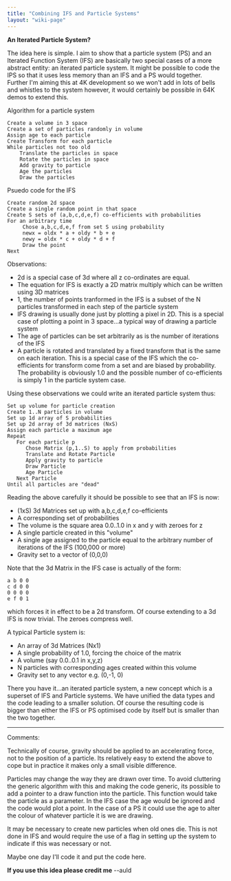 ```yaml
---
title: "Combining IFS and Particle Systems"
layout: "wiki-page"
---
```


**An Iterated Particle System?**

The idea here is simple. I aim to show that a particle system (PS) and an Iterated Function System (IFS) are basically two special cases of a more abstract entity: an iterated particle system. It might be possible to code the IPS so that it uses less memory than an IFS and a PS would together. Further I'm aiming this at 4K development so we won't add in lots of bells and whistles to the system however, it would certainly be possible in 64K demos to extend this.

Algorithm for a particle system

```
Create a volume in 3 space
Create a set of particles randomly in volume
Assign age to each particle
Create Transform for each particle
While particles not too old
    Translate the particles in space
    Rotate the particles in space
    Add gravity to particle
    Age the particles
    Draw the particles
```

Psuedo code for the IFS

```
Create random 2d space
Create a single random point in that space
Create S sets of (a,b,c,d,e,f) co-efficients with probabilities
For an arbitrary time
     Chose a,b,c,d,e,f from set S using probability  
     newx = oldx * a + oldy * b + e
     newy = oldx * c + oldy * d + f
     Draw the point
Next
```

Observations:

*   2d is a special case of 3d where all z co-ordinates are equal.
*   The equation for IFS is exactly a 2D matrix multiply which can be written using 3D matrices
*   1, the number of points tranformed in the IFS is a subset of the N particles transformed in each step of the particle system
*   IFS drawing is usually done just by plotting a pixel in 2D. This is a special case of plotting a point in 3 space...a typical way of drawing a particle system
*   The age of particles can be set arbitrarily as is the number of iterations of the IFS
*   A particle is rotated and translated by a fixed transform that is the same on each iteration. This is a special case of the IFS which the co-efficients for transform come from a set and are biased by probability. The probability is obviously 1.0 and the possible number of co-efficients is simply 1 in the particle system case.

Using these observations we could write an iterated particle system thus:

```
Set up volume for particle creation
Create 1..N particles in volume
Set up 1d array of S probabilities
Set up 2d array of 3d matrices (NxS)
Assign each particle a maximum age
Repeat
   For each particle p
      Chose Matrix (p,1..S) to apply from probabilities 
      Translate and Rotate Particle
      Apply gravity to particle
      Draw Particle
      Age Particle
   Next Particle
Until all particles are "dead"
```

Reading the above carefully it should be possible to see that an IFS is now:

*   (1xS) 3d Matrices set up with a,b,c,d,e,f co-efficients
*   A corresponding set of probabilities
*   The volume is the square area 0.0..1.0 in x and y with zeroes for z
*   A single particle created in this "volume"
*   A single age assigned to the particle equal to the arbitrary number of iterations of the IFS (100,000 or more)
*   Gravity set to a vector of (0,0,0)

Note that the 3d Matrix in the IFS case is actually of the form:

```
a b 0 0
c d 0 0
0 0 0 0
e f 0 1
```

which forces it in effect to be a 2d transform. Of course extending to a 3d IFS is now trivial. The zeroes compress well.

A typical Particle system is:

*   An array of 3d Matrices (Nx1)
*   A single probability of 1.0, forcing the choice of the matrix
*   A volume (say 0.0..0.1 in x,y,z)
*   N particles with corresponding ages created within this volume
*   Gravity set to any vector e.g. (0,-1, 0)

There you have it...an iterated particle system, a new concept which is a superset of IFS and Particle systems. We have unified the data types and the code leading to a smaller solution. Of course the resulting code is bigger than either the IFS or PS optimised code by itself but is smaller than the two together.

* * *

Comments:

Technically of course, gravity should be applied to an accelerating force, not to the position of a particle. Its relatively easy to extend the above to cope but in practice it makes only a small visible difference.

Particles may change the way they are drawn over time. To avoid cluttering the generic algorithm with this and making the code generic, its possible to add a pointer to a draw function into the particle. This function would take the particle as a parameter. In the IFS case the age would be ignored and the code would plot a point. In the case of a PS it could use the age to alter the colour of whatever particle it is we are drawing.

It may be necessary to create new particles when old ones die. This is not done in IFS and would require the use of a flag in setting up the system to indicate if this was necessary or not.

Maybe one day I'll code it and put the code here.

**If you use this idea please credit me** --auld
